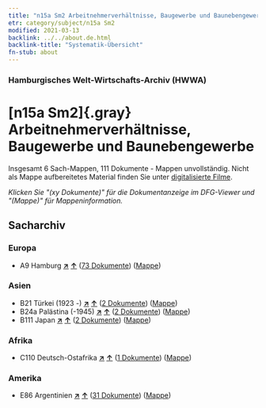 ```yaml
---
title: "n15a Sm2 Arbeitnehmerverhältnisse, Baugewerbe und Baunebengewerbe"
etr: category/subject/n15a Sm2
modified: 2021-03-13
backlink: ../../about.de.html
backlink-title: "Systematik-Übersicht"
fn-stub: about
---
```


### Hamburgisches Welt-Wirtschafts-Archiv (HWWA)
# [n15a Sm2]{.gray}&#8201; Arbeitnehmerverhältnisse, Baugewerbe und Baunebengewerbe&#160; 




Insgesamt 6 Sach-Mappen, 111 Dokumente - Mappen unvollständig.
Nicht als Mappe aufbereitetes Material finden Sie unter [digitalisierte Filme](/film/h1_sh).

_Klicken Sie "(xy Dokumente)" für die Dokumentanzeige im DFG-Viewer und "(Mappe)" für Mappeninformation._

## Sacharchiv




### Europa

- A9 Hamburg [**&nearr;**](../../../geo/i/140905/about.de.html "Hamburg (alle Mappen)") [**&uarr;**](../../../geo/about.de.html#A9 "Ländersystematik") (<a href="https://pm20.zbw.eu/dfgview/sh/140905,145207" title="über: Hamburg : Arbeitnehmerverhältnisse, Baugewerbe und Baunebengewerbe" target="_blank">73 Dokumente</a>) ([Mappe](http://purl.org/pressemappe20/folder/sh/140905,145207))

### Asien

- B21 Türkei (1923 -) [**&nearr;**](../../../geo/i/141111/about.de.html "Türkei (1923 -) (alle Mappen)") [**&uarr;**](../../../geo/about.de.html#B21 "Ländersystematik") (<a href="https://pm20.zbw.eu/dfgview/sh/141111,145207" title="über: Türkei (1923 -) : Arbeitnehmerverhältnisse, Baugewerbe und Baunebengewerbe" target="_blank">2 Dokumente</a>) ([Mappe](http://purl.org/pressemappe20/folder/sh/141111,145207))
- B24a Palästina (-1945) [**&nearr;**](../../../geo/i/141115/about.de.html "Palästina (-1945) (alle Mappen)") [**&uarr;**](../../../geo/about.de.html#B24a "Ländersystematik") (<a href="https://pm20.zbw.eu/dfgview/sh/141115,145207" title="über: Palästina (-1945) : Arbeitnehmerverhältnisse, Baugewerbe und Baunebengewerbe" target="_blank">2 Dokumente</a>) ([Mappe](http://purl.org/pressemappe20/folder/sh/141115,145207))
- B111 Japan [**&nearr;**](../../../geo/i/141272/about.de.html "Japan (alle Mappen)") [**&uarr;**](../../../geo/about.de.html#B111 "Ländersystematik") (<a href="https://pm20.zbw.eu/dfgview/sh/141272,145207" title="über: Japan : Arbeitnehmerverhältnisse, Baugewerbe und Baunebengewerbe" target="_blank">2 Dokumente</a>) ([Mappe](http://purl.org/pressemappe20/folder/sh/141272,145207))

### Afrika

- C110 Deutsch-Ostafrika [**&nearr;**](../../../geo/i/141471/about.de.html "Deutsch-Ostafrika (alle Mappen)") [**&uarr;**](../../../geo/about.de.html#C110 "Ländersystematik") (<a href="https://pm20.zbw.eu/dfgview/sh/141471,145207" title="über: Deutsch-Ostafrika : Arbeitnehmerverhältnisse, Baugewerbe und Baunebengewerbe" target="_blank">1 Dokumente</a>) ([Mappe](http://purl.org/pressemappe20/folder/sh/141471,145207))

### Amerika

- E86 Argentinien [**&nearr;**](../../../geo/i/141692/about.de.html "Argentinien (alle Mappen)") [**&uarr;**](../../../geo/about.de.html#E86 "Ländersystematik") (<a href="https://pm20.zbw.eu/dfgview/sh/141692,145207" title="über: Argentinien : Arbeitnehmerverhältnisse, Baugewerbe und Baunebengewerbe" target="_blank">31 Dokumente</a>) ([Mappe](http://purl.org/pressemappe20/folder/sh/141692,145207))



